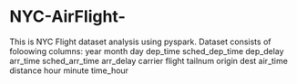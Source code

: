 # NYC-AirFlight-

This is NYC Flight dataset analysis using pyspark.
Dataset consists of foloowing columns:
year
month
day
dep_time
sched_dep_time
dep_delay
arr_time
sched_arr_time
arr_delay
carrier
flight
tailnum
origin
dest
air_time
distance
hour
minute
time_hour
